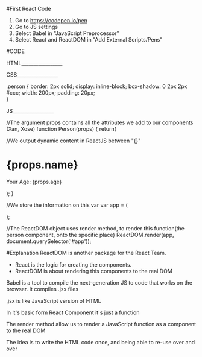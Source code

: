 #First React Code

1. Go to https://codepen.io/pen 
2. Go to JS settings
3. Select Babel in "JavaScript Preprocessor"
4. Select React and ReactDOM in "Add External Scripts/Pens"



#CODE

HTML_________________

<div id="app"></div>

CSS_________________

.person {
	border: 2px solid;
	display: inline-block;
	box-shadow: 0 2px 2px #ccc;
	width: 200px;
	padding: 20px;	
}

JS_________________

//The argument props contains all the attributes we add to our components (Xan, Xose)
function Person(props) {
  return(
    <div className="person">
    //We output dynamic content in ReactJS between "{}"
      <h1>{props.name}</h1>
      <p>Your Age: {props.age}</p>
  	</div>
  );
}

//We store the information on this var
var app = (
  <div>
      <Person name="Xan" age="28"/>
      <Person name="Xose" age="29"/>
  </div>
);

//The ReactDOM object uses render method, to render this function(the person component, onto the specific place)
ReactDOM.render(app, document.querySelector('#app'));



#Explanation
ReactDOM is another package for the React Team.
- React is the logic for creating the components.
- ReactDOM is about rendering this components to the real DOM

Babel is a tool to compile the next-generation JS to code that works on the browser. It compiles .jsx files

.jsx is like JavaScript version of HTML

In it's basic form React Component it's just a function

The render method allow us to render a JavaScript function as a component to the real DOM

The idea is to write the HTML code once, and being able to re-use over and over



